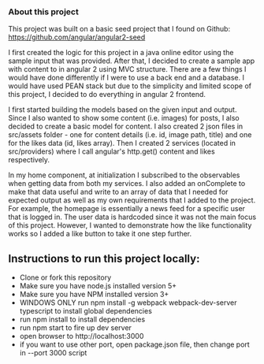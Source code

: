 ### About this project

This project was built on a basic seed project that I found on
  Github: https://github.com/angular/angular2-seed

  I first created the logic for this project in a java online editor using the sample input that was provided.
  After that, I decided to create a sample app with content to in angular 2 using MVC structure. There are a few
  things I would have done differently if I were to use a back end and a database. I would have used PEAN stack
  but due to the simplicity and limited scope of this project, I decided to do everything in angular 2 frontend.



  I first started building the models based on the given input and output. Since I also wanted to show some content
  (i.e. images) for posts, I also decided to create a basic model for content. I also created 2 json files in src/assets
  folder - one for content details (i.e. id, image path, title) and one for the likes data (id, likes array).
  Then I created 2 services (located in src/providers) where I call angular's http.get() content and likes respectively.



  In my home component, at initialization I subscribed to the observables when getting data from both my services.
  I also added an onComplete to make that data useful and write to an array of data that I needed for expected output
  as well as my own requirements that I added to the project. For example, the homepage is essentially a news feed
  for a specific user that is logged in. The user data is hardcoded since it was not the main focus of this project.
  However, I wanted to demonstrate how the like functionality works so I added a like button to take it one step further.


## Instructions to run this project locally:

  - Clone or fork this repository
  - Make sure you have node.js installed version 5+
  - Make sure you have NPM installed version 3+
  - WINDOWS ONLY run npm install -g webpack webpack-dev-server typescript to install global dependencies
  - run npm install to install dependencies
  - run npm start to fire up dev server
  - open browser to http://localhost:3000
  - if you want to use other port, open package.json file, then change port in --port 3000 script
